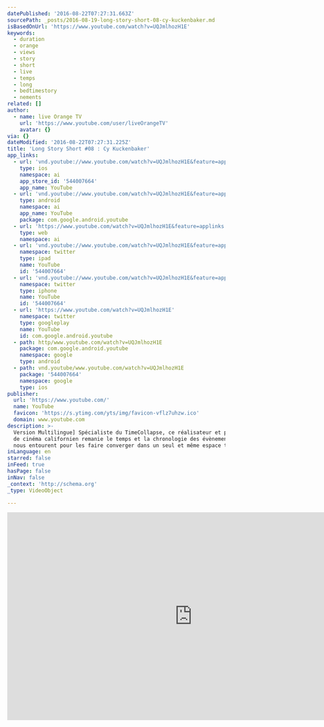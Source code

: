 ```yaml
---
datePublished: '2016-08-22T07:27:31.663Z'
sourcePath: _posts/2016-08-19-long-story-short-08-cy-kuckenbaker.md
isBasedOnUrl: 'https://www.youtube.com/watch?v=UQJmlhozH1E'
keywords:
  - duration
  - orange
  - views
  - story
  - short
  - live
  - temps
  - long
  - bedtimestory
  - nements
related: []
author:
  - name: live Orange TV
    url: 'https://www.youtube.com/user/liveOrangeTV'
    avatar: {}
via: {}
dateModified: '2016-08-22T07:27:31.225Z'
title: 'Long Story Short #08 : Cy Kuckenbaker'
app_links:
  - url: 'vnd.youtube://www.youtube.com/watch?v=UQJmlhozH1E&feature=applinks'
    type: ios
    namespace: ai
    app_store_id: '544007664'
    app_name: YouTube
  - url: 'vnd.youtube://www.youtube.com/watch?v=UQJmlhozH1E&feature=applinks'
    type: android
    namespace: ai
    app_name: YouTube
    package: com.google.android.youtube
  - url: 'https://www.youtube.com/watch?v=UQJmlhozH1E&feature=applinks'
    type: web
    namespace: ai
  - url: 'vnd.youtube://www.youtube.com/watch?v=UQJmlhozH1E&feature=applinks'
    namespace: twitter
    type: ipad
    name: YouTube
    id: '544007664'
  - url: 'vnd.youtube://www.youtube.com/watch?v=UQJmlhozH1E&feature=applinks'
    namespace: twitter
    type: iphone
    name: YouTube
    id: '544007664'
  - url: 'https://www.youtube.com/watch?v=UQJmlhozH1E'
    namespace: twitter
    type: googleplay
    name: YouTube
    id: com.google.android.youtube
  - path: http/www.youtube.com/watch?v=UQJmlhozH1E
    package: com.google.android.youtube
    namespace: google
    type: android
  - path: vnd.youtube/www.youtube.com/watch?v=UQJmlhozH1E
    package: '544007664'
    namespace: google
    type: ios
publisher:
  url: 'https://www.youtube.com/'
  name: YouTube
  favicon: 'https://s.ytimg.com/yts/img/favicon-vflz7uhzw.ico'
  domain: www.youtube.com
description: >-
  Version Multilingue] Spécialiste du TimeCollapse, ce réalisateur et professeur
  de cinéma californien remanie le temps et la chronologie des évènements qui
  nous entourent pour les faire converger dans un seul et même espace temps.
inLanguage: en
starred: false
inFeed: true
hasPage: false
inNav: false
_context: 'http://schema.org'
_type: VideoObject

---
```

<iframe src="https://cdn.embedly.com/widgets/media.html?src=https%3A%2F%2Fwww.youtube.com%2Fembed%2FUQJmlhozH1E%3Ffeature%3Doembed&amp;url=http%3A%2F%2Fwww.youtube.com%2Fwatch%3Fv%3DUQJmlhozH1E&amp;image=https%3A%2F%2Fi.ytimg.com%2Fvi%2FUQJmlhozH1E%2Fhqdefault.jpg&amp;key=b7d04c9b404c499eba89ee7072e1c4f7&amp;type=text%2Fhtml&amp;schema=youtube" width="854" height="480" scrolling="no" frameborder="0" allowfullscreen="" style=""></iframe>